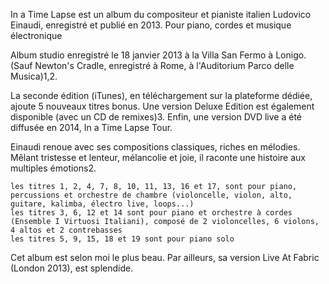 In a Time Lapse est un album du compositeur et pianiste italien Ludovico Einaudi, enregistré et publié en 2013.
Pour piano, cordes et musique électronique

Album studio enregistré le 18 janvier 2013 à la Villa San Fermo à Lonigo. (Sauf Newton's Cradle, enregistré à Rome, à l'Auditorium Parco delle Musica)1,2.

La seconde édition (iTunes), en téléchargement sur la plateforme dédiée, ajoute 5 nouveaux titres bonus. Une version Deluxe Edition est également disponible (avec un CD de remixes)3. Enfin, une version DVD live a été diffusée en 2014, In a Time Lapse Tour.

Einaudi renoue avec ses compositions classiques, riches en mélodies. Mêlant tristesse et lenteur, mélancolie et joie, il raconte une histoire aux multiples émotions2.

    les titres 1, 2, 4, 7, 8, 10, 11, 13, 16 et 17, sont pour piano, percussions et orchestre de chambre (violoncelle, violon, alto, guitare, kalimba, électro live, loops...)
    les titres 3, 6, 12 et 14 sont pour piano et orchestre à cordes (Ensemble I Virtuosi Italiani), composé de 2 violoncelles, 6 violons, 4 altos et 2 contrebasses
    les titres 5, 9, 15, 18 et 19 sont pour piano solo

Cet album est selon moi le plus beau.
Par ailleurs, sa version Live At Fabric (London 2013), est splendide.
